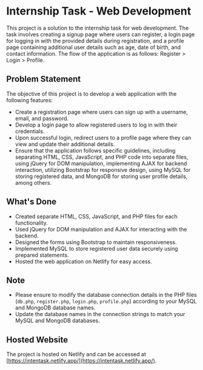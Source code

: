 # Internship Task - Web Development

This project is a solution to the internship task for web development. The task involves creating a signup page where users can register, a login page for logging in with the provided details during registration, and a profile page containing additional user details such as age, date of birth, and contact information. The flow of the application is as follows: Register > Login > Profile.

## Problem Statement
The objective of this project is to develop a web application with the following features:
- Create a registration page where users can sign up with a username, email, and password.
- Develop a login page to allow registered users to log in with their credentials.
- Upon successful login, redirect users to a profile page where they can view and update their additional details.
- Ensure that the application follows specific guidelines, including separating HTML, CSS, JavaScript, and PHP code into separate files, using jQuery for DOM manipulation, implementing AJAX for backend interaction, utilizing Bootstrap for responsive design, using MySQL for storing registered data, and MongoDB for storing user profile details, among others.

## What's Done
- Created separate HTML, CSS, JavaScript, and PHP files for each functionality.
- Used jQuery for DOM manipulation and AJAX for interacting with the backend.
- Designed the forms using Bootstrap to maintain responsiveness.
- Implemented MySQL to store registered user data securely using prepared statements.
- Hosted the web application on Netlify for easy access.

## Note
- Please ensure to modify the database connection details in the PHP files (`db.php`, `register.php`, `login.php`, `profile.php`) according to your MySQL and MongoDB database names.
- Update the database names in the connection strings to match your MySQL and MongoDB databases.

## Hosted Website
The project is hosted on Netlify and can be accessed at [https://intentask.netlify.app/](https://intentask.netlify.app/).
